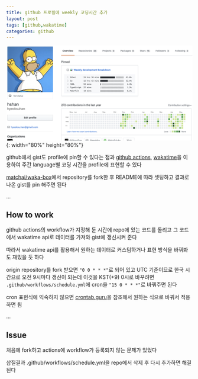 ```yaml
---
title: github 프로필에 weekly 코딩시간 추가 
layout: post
tags: [github,wakatime]
categories: github 
---
```

![Image Alt](/images/20200520-1.png){: width="80%" height="80%"}

github에서 gist도 profile에 pin할 수 있다는 점과 [github actions][github-actions], [wakatime][wakatime]을 이용하여 주간 language별 코딩 시간을 profile에 표현할 수 있다

<!--more-->
[matchai/waka-box][wakabox-origin]에서 repository를 fork한 후 README에 따라 셋팅하고 결과로 나온 gist를 pin 해주면 된다

...
## How to work
github actions의 workflow가 지정해 둔 시간에 repo에 있는 코드를 돌리고 그 코드에서 wakatime api로 데이터를 가져와 gist에 갱신시켜 준다

따라서 wakatime api를 활용해서 원하는 데이터로 커스텀하거나 표현 방식을 바꿔봐도 재밌을 듯 하다

origin repository를 fork 받으면 `"0 0 * * *"`로 되어 있고 UTC 기준이므로 한국 시간으로 오전 9시마다 갱신이 되는데 이것을 KST(+9) 0시로 바꾸려면 `.github/workflows/schedule.yml`에 cron을 `"15 0 * * *"`로 바꿔주면 된다

cron 표현식에 익숙하지 않으면 [crontab.guru][crontab.guru]을 참조해서 원하는 식으로 바꿔서 적용하면 됨

...
## Issue
처음에 fork하고 actions에 workflow가 등록되지 않는 문제가 있었다

삽질결과 .github/workflows/schedule.yml을 repo에서 삭제 후 다시 추가하면 해결된다

[wakatime]:https://wakatime.com/
[wakabox-origin]:https://github.com/matchai/waka-box
[crontab.guru]:https://crontab.guru/
[github-actions]:https://github.com/features/actions
